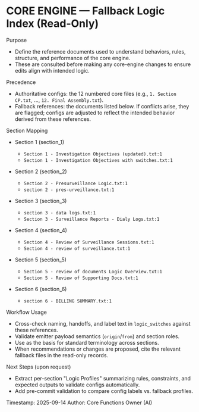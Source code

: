 # CORE ENGINE — Fallback Logic Index (Read-Only)

Purpose
- Define the reference documents used to understand behaviors, rules, structure, and performance of the core engine.
- These are consulted before making any core-engine changes to ensure edits align with intended logic.

Precedence
- Authoritative configs: the 12 numbered core files (e.g., `1. Section CP.txt`, ..., `12. Final Assembly.txt`).
- Fallback references: the documents listed below. If conflicts arise, they are flagged; configs are adjusted to reflect the intended behavior derived from these references.

Section Mapping
- Section 1 (section_1)
  - `Section 1 - Investigation Objectives (updated).txt:1`
  - `Section 1 - Investigation Objectives with switches.txt:1`

- Section 2 (section_2)
  - `Section 2 - Presurveillance Logic.txt:1`
  - `section 2 - pres-urveillance.txt:1`

- Section 3 (section_3)
  - `section 3 - data logs.txt:1`
  - `Section 3 - Surveillance Reports - Dialy Logs.txt:1`

- Section 4 (section_4)
  - `Section 4 - Review of Surveillance Sessions.txt:1`
  - `Section 4 - review of surveillance.txt:1`

- Section 5 (section_5)
  - `Section 5 - review of documents Logic Overview.txt:1`
  - `Section 5 - Review of Supporting Docs.txt:1`

- Section 6 (section_6)
  - `section 6 - BILLING SUMMARY.txt:1`

Workflow Usage
- Cross-check naming, handoffs, and label text in `logic_switches` against these references.
- Validate emitter payload semantics (`origin`/`from`) and section roles.
- Use as the basis for standard terminology across sections.
- When recommendations or changes are proposed, cite the relevant fallback files in the read-only records.

Next Steps (upon request)
- Extract per-section "Logic Profiles" summarizing rules, constraints, and expected outputs to validate configs automatically.
- Add pre-commit validation to compare config labels vs. fallback profiles.

Timestamp: 2025-09-14
Author: Core Functions Owner (AI)

